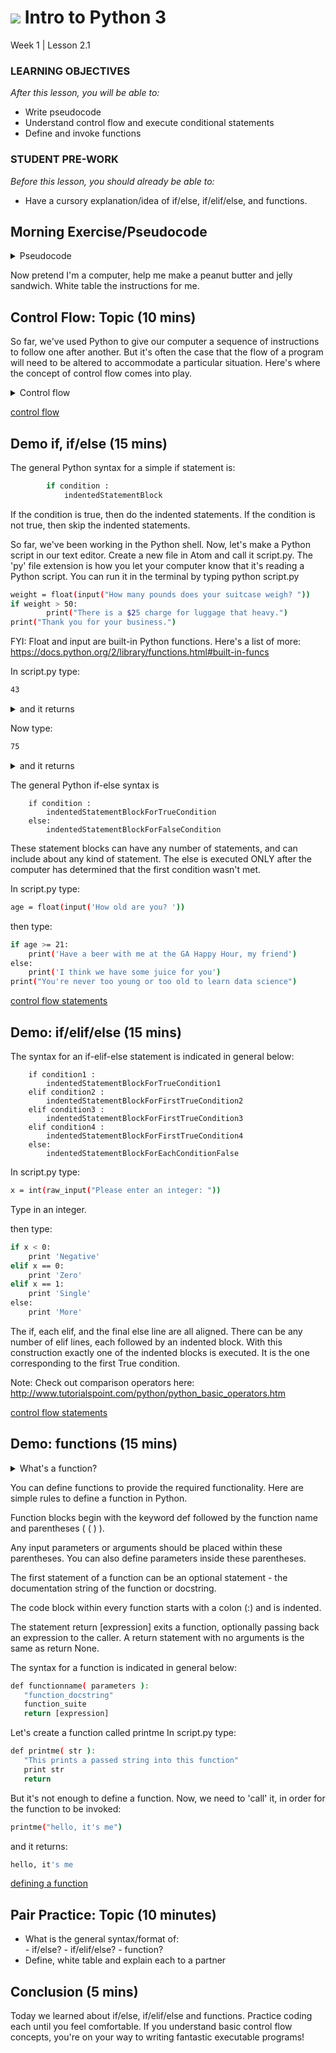 # ![](https://ga-dash.s3.amazonaws.com/production/assets/logo-9f88ae6c9c3871690e33280fcf557f33.png) Intro to Python 3
Week 1 | Lesson 2.1

### LEARNING OBJECTIVES
*After this lesson, you will be able to:*
- Write pseudocode
- Understand control flow and execute conditional statements
- Define and invoke functions

### STUDENT PRE-WORK
*Before this lesson, you should already be able to:*
- Have a cursory explanation/idea of if/else, if/elif/else, and functions.

## Morning Exercise/Pseudocode

<details>
<summary>
Pseudocode
</summary>
```bash
An informal but explicit description of the steps we want our computer to follow. It's intended for human reading rather than machine reading. To ensure that the computer skips over the psuedocode when reading your script, mark it
as a comment. In Python, a comment is designated by the # sign.
```
</details>

Now pretend I'm a computer, help me make a peanut butter and jelly sandwich. White table the instructions for me.


## Control Flow: Topic (10 mins)

So far, we've used Python to give our computer a sequence of instructions to follow one after another. But it's often
the case that the flow of a program will need to be altered to accommodate a particular situation. Here's where the concept of control flow comes into play.

<details>
<summary>
Control flow
</summary>
```bash
Statements that enable a program to execute different sequences of instructions based on the case at hand. This essentially allows the program to "choose" an appropriate course of action.
```
</details>

[control flow](http://www.codeproject.com/Articles/663666/Python-Basics-Understanding-The-Flow-Control-State)


<a name="if, if/else"></a>
## Demo if, if/else (15 mins)
The general Python syntax for a simple if statement is:
```bash
        if condition :
            indentedStatementBlock

```

If the condition is true, then do the indented statements. If the condition
is not true, then skip the indented statements.

So far, we've been working in the Python shell. Now, let's make a Python script in our text editor. Create a new file in Atom and call it script.py. The 'py' file extension is how you let
your computer know that it's reading a Python script. You can run it in the terminal by typing python script.py

```bash
weight = float(input("How many pounds does your suitcase weigh? "))
if weight > 50:
        print("There is a $25 charge for luggage that heavy.")
print("Thank you for your business.")
```
FYI: Float and input are built-in Python functions. Here's a list of more: https://docs.python.org/2/library/functions.html#built-in-funcs

In script.py type:
```bash
43
```
<details>
<summary>
and it returns
</summary>
```bash
Thank you for your business.
```
</details>


Now type:
```bash
75
```
<details>
<summary>
and it returns
</summary>
```bash
There is a $25 charge for luggage that heavy.
Thank you for your business.
```
</details>


The general Python if-else syntax is

        if condition :
            indentedStatementBlockForTrueCondition
        else:
            indentedStatementBlockForFalseCondition

These statement blocks can have any number of statements, and can include
about any kind of statement. The else is executed ONLY after the computer has determined that the first condition
wasn't met.

In script.py type:
```bash
age = float(input('How old are you? '))
```

then type:
```bash
if age >= 21:
    print('Have a beer with me at the GA Happy Hour, my friend')
else:
    print('I think we have some juice for you')
print("You're never too young or too old to learn data science")
```

[control flow statements](http://anh.cs.luc.edu/python/hands-on/3.1/handsonHtml/ifstatements.html)


<a name="if/elif/else"></a>
## Demo: if/elif/else (15 mins)
The syntax for an if-elif-else statement is indicated in general below:

        if condition1 :
            indentedStatementBlockForTrueCondition1
        elif condition2 :
            indentedStatementBlockForFirstTrueCondition2
        elif condition3 :
            indentedStatementBlockForFirstTrueCondition3
        elif condition4 :
            indentedStatementBlockForFirstTrueCondition4
        else:
            indentedStatementBlockForEachConditionFalse

In script.py type:
```bash
x = int(raw_input("Please enter an integer: "))
```

Type in an integer.

then type:
```bash
if x < 0:
    print 'Negative'
elif x == 0:
    print 'Zero'
elif x == 1:
    print 'Single'
else:
    print 'More'
```
The if, each elif, and the final else line are all aligned. There can be any number
of elif lines, each followed by an indented block. With this construction exactly
one of the indented blocks is executed. It is the one corresponding to the first
True condition.

Note: Check out comparison operators here: http://www.tutorialspoint.com/python/python_basic_operators.htm

[control flow statements](http://anh.cs.luc.edu/python/hands-on/3.1/handsonHtml/ifstatements.html)

<a name="functions"></a>
## Demo: functions (15 mins)
<details>
<summary>
What's a function?
</summary>
```bash
Think of a function as a small program inside a program. The basic idea is that we write a sequence of statements and then give that sequence a name.
```
</details>

You can define functions to provide the required functionality. Here are simple rules to define a function in Python.

Function blocks begin with the keyword def followed by the function name and parentheses ( ( ) ).

Any input parameters or arguments should be placed within these parentheses. You can also define parameters inside these parentheses.

The first statement of a function can be an optional statement - the documentation string of the function or docstring.

The code block within every function starts with a colon (:) and is indented.

The statement return [expression] exits a function, optionally passing back an expression to the caller. A return statement with no arguments is the same as return None.


The syntax for a function is indicated in general below:
```bash
def functionname( parameters ):
   "function_docstring"
   function_suite
   return [expression]
```

Let's create a function called printme
In script.py type:
```bash
def printme( str ):
   "This prints a passed string into this function"
   print str
   return
```

But it's not enough to define a function. Now, we need to 'call' it, in order for the function to be invoked:
```bash
printme("hello, it's me")
```

and it returns:
```bash
hello, it's me
```

[defining a function](http://www.tutorialspoint.com/python/python_functions.htm)

<a name="ind-practice"></a>
## Pair Practice: Topic (10 minutes)
- What is the general syntax/format of:  
        -  if/else?
        -  if/elif/else?
        - function?
- Define, white table and explain each to a partner

<a name="conclusion"></a>
## Conclusion (5 mins)
Today we learned about if/else, if/elif/else and functions. Practice coding each until you
feel comfortable. If you understand basic control flow concepts, you're on your way to writing
fantastic executable programs!
